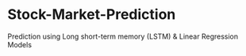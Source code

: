 # Stock-Market-Prediction
Prediction using Long short-term memory (LSTM) &amp; Linear Regression Models
